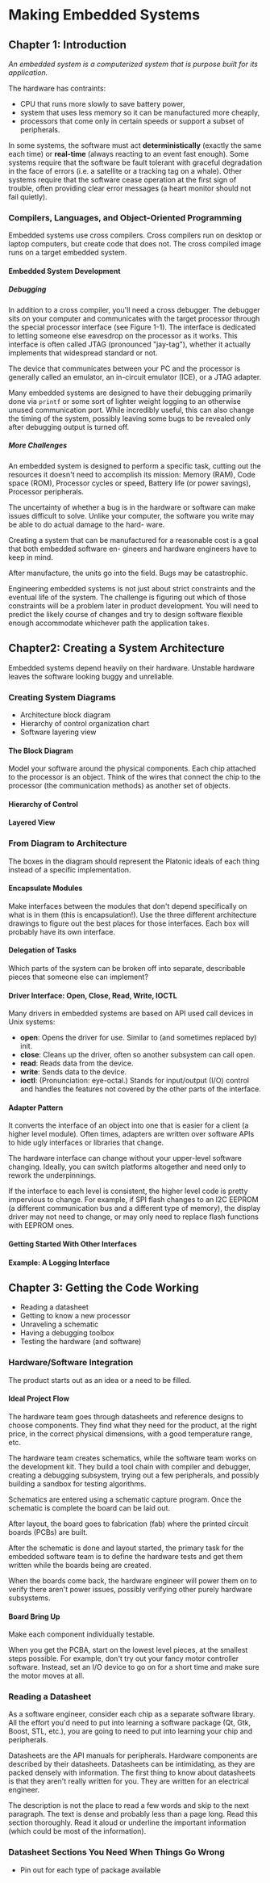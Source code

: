 
#  Making Embedded Systems

## Chapter 1: Introduction

*An embedded system is a computerized system that is purpose built for its application.*

The hardware has contraints:
- CPU that runs more slowly to save battery power,
- system that uses less memory so it can be manufactured more cheaply,
- processors that come only in certain speeds or support a subset of peripherals.

In some systems, the software must act **deterministically** (exactly the same each time) or **real-time** (always reacting to an event fast enough). Some systems require that the software be fault tolerant with graceful degradation in the face of errors (i.e. a satellite or a tracking tag on a whale). Other systems require that the software cease operation at the first sign of trouble, often providing clear error messages (a heart monitor should not fail quietly).

### Compilers, Languages, and Object-Oriented Programming

Embedded systems use cross compilers. Cross compilers run on desktop or laptop computers, but create code that does not. The cross compiled image runs on a target embedded system.

#### Embedded System Development

##### Debugging

In addition to a cross compiler, you'll need a cross debugger. The debugger sits on your computer and communicates with the target processor through the special processor interface (see Figure 1-1). The interface is dedicated to letting someone else eavesdrop on the processor as it works. This interface is often called JTAG (pronounced "jay-tag"), whether it actually implements that widespread standard or not.

The device that communicates between your PC and the processor is generally called an emulator, an in-circuit emulator (ICE), or a JTAG adapter.

Many embedded systems are designed to have their debugging primarily done via `printf` or some sort of lighter weight logging to an otherwise unused communication port. While incredibly useful, this can also change the timing of the system, possibly leaving some bugs to be revealed only after debugging output is turned off.

##### More Challenges

An embedded system is designed to perform a specific task, cutting out the resources it doesn't need to accomplish its mission: Memory (RAM), Code space (ROM), Processor cycles or speed, Battery life (or power savings), Processor peripherals.

The uncertainty of whether a bug is in the hardware or software can make issues difficult to solve. Unlike your computer, the software you write may be able to do actual damage to the hard- ware.

Creating a system that can be manufactured for a reasonable cost is a goal that both embedded software en- gineers and hardware engineers have to keep in mind.

After manufacture, the units go into the field. Bugs may be catastrophic.

Engineering embedded systems is not just about strict constraints and the eventual life of the system. The challenge is figuring out which of those constraints will be a problem later in product development. You will need to predict the likely course of changes and try to design software flexible enough accommodate whichever path the application takes.

## Chapter2: Creating a System Architecture

Embedded systems depend heavily on their hardware. Unstable hardware leaves the software looking buggy and unreliable.

### Creating System Diagrams

- Architecture block diagram
- Hierarchy of control organization chart
- Software layering view

#### The Block Diagram

Model your software around the physical components. Each chip attached to the processor is an object. Think of the wires that connect the chip to the processor (the communication methods) as another set of objects.

#### Hierarchy of Control

#### Layered View

### From Diagram to Architecture

The boxes in the diagram should represent the Platonic ideals of each thing instead of a specific implementation.

#### Encapsulate Modules

Make interfaces between the modules that don't depend specifically on what is in them (this is encapsulation!). Use the three different architecture drawings to figure out the best places for those interfaces. Each box will probably have its own interface.

#### Delegation of Tasks

Which parts of the system can be broken off into separate, describable pieces that someone else can implement?

#### Driver Interface: Open, Close, Read, Write, IOCTL

Many drivers in embedded systems are based on API used call devices in Unix systems:
- **open**: Opens the driver for use. Similar to (and sometimes replaced by) init.
- **close**: Cleans up the driver, often so another subsystem can call open.
- **read**: Reads data from the device.
- **write**: Sends data to the device.
- **ioctl**: (Pronunciation: eye-octal.) Stands for input/output (I/O) control and handles the features not covered by the other parts of the interface.

#### Adapter Pattern

It converts the interface of an object into one that is easier for a client (a higher level module). Often times, adapters are written over software APIs to hide ugly interfaces or libraries that change.

The hardware interface can change without your upper-level software changing. Ideally, you can switch platforms altogether and need only to rework the underpinnings.

If the interface to each level is consistent, the higher level code is pretty impervious to change. For example, if SPI flash changes to an I2C EEPROM (a different communication bus and a different type of memory), the display driver may not need to change, or may only need to replace flash functions with EEPROM ones.

#### Getting Started With Other Interfaces

#### Example: A Logging Interface

## Chapter 3: Getting the Code Working

- Reading a datasheet
- Getting to know a new processor
- Unraveling a schematic
- Having a debugging toolbox
- Testing the hardware (and software)

### Hardware/Software Integration

The product starts out as an idea or a need to be filled.

#### Ideal Project Flow

The hardware team goes through datasheets and reference designs to choose components. They find what they need for the product, at the right price, in the correct physical dimensions, with a good temperature range, etc.

The hardware team creates schematics, while the software team works on the development kit. They build a tool chain with compiler and debugger, creating a debugging subsystem, trying out a few peripherals, and possibly building a sandbox for testing algorithms.

Schematics are entered using a schematic capture program. Once the schematic is complete the board can be laid out.

After layout, the board goes to fabrication (fab) where the printed circuit boards (PCBs) are built.

After the schematic is done and layout started, the primary task for the embedded software team is to define the hardware tests and get them written while the boards being are created.

When the boards come back, the hardware engineer will power them on to verify there aren't power issues, possibly verifying other purely hardware subsystems.

#### Board Bring Up

Make each component individually testable.

When you get the PCBA, start on the lowest level pieces, at the smallest steps possible. For example, don't try out your fancy motor controller software. Instead, set an I/O device to go on for a short time and make sure the motor moves at all.

### Reading a Datasheet

As a software engineer, consider each chip as a separate software library. All the effort you'd need to put into learning a software package (Qt, Gtk, Boost, STL, etc.), you are going to need to put into learning your chip and peripherals.

Datasheets are the API manuals for peripherals. Hardware components are described by their datasheets. Datasheets can be intimidating, as they are packed densely with information. The first thing to know about datasheets is that they aren't really written for you. They are written for an electrical engineer.

The description is not the place to read a few words and skip to the next paragraph. The text is dense and probably less than a page long. Read this section thoroughly. Read it aloud or underline the important information (which could be most of the information).

### Datasheet Sections You Need When Things Go Wrong

- Pin out for each type of package available

